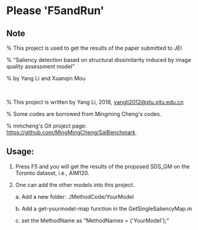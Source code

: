 # Please 'F5andRun'

## Note
% This project is used to get the results of the paper submitted to JEI

% "Saliency detection based on structural dissimilarity induced by image quality assessment model"

% by Yang Li and Xuanqin Mou


<br/> 

% This project is written by Yang Li, 2018, yangli2012@stu.xjtu.edu.cn

% Some codes are borrowed from Mingming Cheng's codes.

% mmcheng's Git project page: https://github.com/MingMingCheng/SalBenchmark.

## Usage:

1. Press F5 and you will get the results of the proposed SDS_GM on the Toronto dataset, i.e., AIM120.

2. One can add the other models into this project.

    a. Add a new folder: ./MethodCode/YourModel

    b. Add a get-yourmodel-map function in the GetSingleSaliencyMap.m

    c. set the MethodName as "MethodNames = {'YourModel'};"
